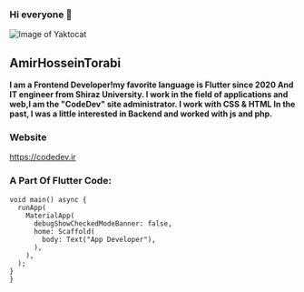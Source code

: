 ### Hi everyone 👋
![Image of Yaktocat](https://cdn.iconscout.com/icon/free/png-256/flutter-2038877-1720090.png)
## AmirHosseinTorabi
**I am a Frontend Developer!my favorite language is Flutter since 2020 And IT engineer from Shiraz University.
I work in the field of applications and web,I am the "CodeDev" site administrator.
I work with CSS & HTML
In the past, I was a little interested in Backend and worked with js and php.**
### Website
https://codedev.ir 
### A Part Of Flutter Code:
```import 'package:flutter/material.dart';
void main() async {
  runApp(
    MaterialApp(
      debugShowCheckedModeBanner: false,
      home: Scaffold(
        body: Text("App Developer"),
      ),
    ),
  );
}
}
```



